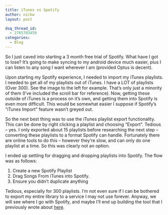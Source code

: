 ```yaml
---
title: iTunes vs Spotify
author: nickw
layout: post

dsq_thread_id:
  - 2765703459
categories:
  - Blog
---
```

So I just caved into starting a 3 month free trial of Spotify. What have I got to lose? It&#8217;s going to make syncing to my android device much easier, plus I can listen to any song I want wherever I am (provided Optus is decent).

Upon starting my Spotify experience, I needed to import my iTunes playlists. I needed to get all of my playlists out of iTunes. I have a LOT of playlists (Over 300). See the image to the left for example. That&#8217;s only just a minority of them (I&#8217;ve included the scroll bar for reference). Now, getting these outside of iTunes is a process on it&#8217;s own, and getting them into Spotify is even more difficult. This would be somewhat easier I suppose if Spotify&#8217;s &#8220;iTunes Import&#8221; feature wasn&#8217;t greyed out.


So the next best thing was to use the iTunes playlist export functionality. This can be done by right clicking a playlist and choosing &#8220;Export&#8221;. Tedious &#8211; yes. I only exported about 15 playlists before researching the next step &#8211; converting these playlists to a format Spotify can handle. Fortunately there are online tools to do this &#8211; however they&#8217;re slow, and can only do one playlist at a time. So this was clearly not an option.

I ended up settling for dragging and dropping playlists into Spotify. The flow was as follows:

  1. Create a new Spotify Playlist
  2. Drag Songs From iTunes into Spotify.
  3. Ensure you didn&#8217;t duplicate anything

Tedious, especially for 300 playlists. I&#8217;m not even sure if I can be bothered to export my entire library to a service I may not use forever. Anyway, we will see where I go with Spotify, and maybe I&#8217;ll end up building the tool that I previously wrote about [here][1].

 [1]: /post/2014/bridging-the-gap-itunes-to-android/ "Bridging the Gap: iTunes to Android"
